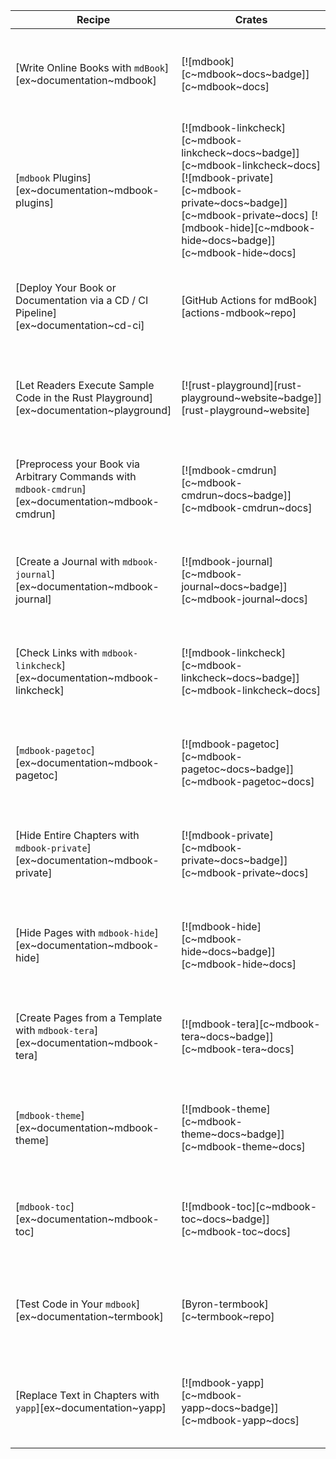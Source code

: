 | Recipe | Crates | Categories |
|--------|--------|------------|
| [Write Online Books with `mdBook`][ex~documentation~mdbook] | [![mdbook][c~mdbook~docs~badge]][c~mdbook~docs] | [![cat~development-tools][cat~development-tools~badge]][cat~development-tools] |
| [`mdbook` Plugins][ex~documentation~mdbook-plugins] | [![mdbook-linkcheck][c~mdbook-linkcheck~docs~badge]][c~mdbook-linkcheck~docs] [![mdbook-private][c~mdbook-private~docs~badge]][c~mdbook-private~docs] [![mdbook-hide][c~mdbook-hide~docs~badge]][c~mdbook-hide~docs] | [![cat~development-tools][cat~development-tools~badge]][cat~development-tools] |
| [Deploy Your Book or Documentation via a CD / CI Pipeline][ex~documentation~cd-ci] | [GitHub Actions for mdBook][actions-mdbook~repo] | [![cat~development-tools][cat~development-tools~badge]][cat~development-tools] |
| [Let Readers Execute Sample Code in the Rust Playground][ex~documentation~playground] | [![rust-playground][rust-playground~website~badge]][rust-playground~website] | [![cat~development-tools][cat~development-tools~badge]][cat~development-tools] |
| [Preprocess your Book via Arbitrary Commands with `mdbook-cmdrun`][ex~documentation~mdbook-cmdrun] | [![mdbook-cmdrun][c~mdbook-cmdrun~docs~badge]][c~mdbook-cmdrun~docs] | [![cat~development-tools][cat~development-tools~badge]][cat~development-tools] |
| [Create a Journal with `mdbook-journal`][ex~documentation~mdbook-journal] | [![mdbook-journal][c~mdbook-journal~docs~badge]][c~mdbook-journal~docs] | [![cat~development-tools][cat~development-tools~badge]][cat~development-tools] |
| [Check Links with `mdbook-linkcheck`][ex~documentation~mdbook-linkcheck] | [![mdbook-linkcheck][c~mdbook-linkcheck~docs~badge]][c~mdbook-linkcheck~docs] | [![cat~development-tools][cat~development-tools~badge]][cat~development-tools] |
| [`mdbook-pagetoc`][ex~documentation~mdbook-pagetoc] | [![mdbook-pagetoc][c~mdbook-pagetoc~docs~badge]][c~mdbook-pagetoc~docs] | [![cat~development-tools][cat~development-tools~badge]][cat~development-tools] |
| [Hide Entire Chapters with `mdbook-private`][ex~documentation~mdbook-private] | [![mdbook-private][c~mdbook-private~docs~badge]][c~mdbook-private~docs] | [![cat~development-tools][cat~development-tools~badge]][cat~development-tools] |
| [Hide Pages with `mdbook-hide`][ex~documentation~mdbook-hide] | [![mdbook-hide][c~mdbook-hide~docs~badge]][c~mdbook-hide~docs] | [![cat~development-tools][cat~development-tools~badge]][cat~development-tools] |
| [Create Pages from a Template with `mdbook-tera`][ex~documentation~mdbook-tera] | [![mdbook-tera][c~mdbook-tera~docs~badge]][c~mdbook-tera~docs] | [![cat~development-tools][cat~development-tools~badge]][cat~development-tools] |
| [`mdbook-theme`][ex~documentation~mdbook-theme] | [![mdbook-theme][c~mdbook-theme~docs~badge]][c~mdbook-theme~docs] | [![cat~development-tools][cat~development-tools~badge]][cat~development-tools] |
| [`mdbook-toc`][ex~documentation~mdbook-toc] | [![mdbook-toc][c~mdbook-toc~docs~badge]][c~mdbook-toc~docs] | [![cat~development-tools][cat~development-tools~badge]][cat~development-tools] |
| [Test Code in Your `mdbook`][ex~documentation~termbook] | [Byron-termbook][c~termbook~repo] | [![cat~development-tools][cat~development-tools~badge]][cat~development-tools] |
| [Replace Text in Chapters with `yapp`][ex~documentation~yapp] | [![mdbook-yapp][c~mdbook-yapp~docs~badge]][c~mdbook-yapp~docs] | [![cat~development-tools][cat~development-tools~badge]][cat~development-tools] |

<div class="hidden">
</div>

